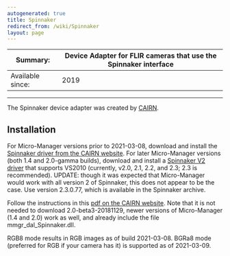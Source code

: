 ```yaml
---
autogenerated: true
title: Spinnaker
redirect_from: /wiki/Spinnaker
layout: page
---
```


| Summary:         | Device Adapter for FLIR cameras that use the Spinnaker interface |
|------------------|------------------------------------------------------------------|
| Available since: | 2019                                                             |

------------------------------------------------------------------------

The Spinnaker device adapter was created by
[CAIRN](https://www.cairn-research.co.uk).

## Installation

For Micro-Manager versions prior to 2021-03-08, download and install the
[Spinnaker driver from the CAIRN
website](https://www.cairn-research.co.uk/wp-content/uploads/2019/05/SpinnakerSDK_FULL_1.20.0.15_x64.exe).
For later Micro-Manager versions (both 1.4 and 2.0-gamma builds),
download and install a [Spinnaker V2
driver](https://meta.box.lenovo.com/v/link/view/a1995795ffba47dbbe45771477319cc3)
that supports VS2010 (currently, v2.0, 2.1, 2.2, and 2.3; 2.3 is
recommended). UPDATE: though it was expected that Micro-Manager would
work with all version 2 of Spinnaker, this does not appear to be the
case. Use version 2.3.0.77, which is available in the Spinnaker archive.

Follow the instructions in this [pdf on the CAIRN
website](https://www.cairn-research.co.uk/wp-content/uploads/2019/05/READ-ME-INSTALLATION.pdf).
Note that it is not needed to download 2.0-beta3-20181129, newer
versions of Micro-Manager (1.4 and 2.0) work as well, and already
include the file mmgr\_dal\_Spinnaker.dll.

RGB8 mode results in RGB images as of build 2021-03-08. BGRa8 mode
(preferred for RGB if your camera has it) is supported as of 2021-03-09.

